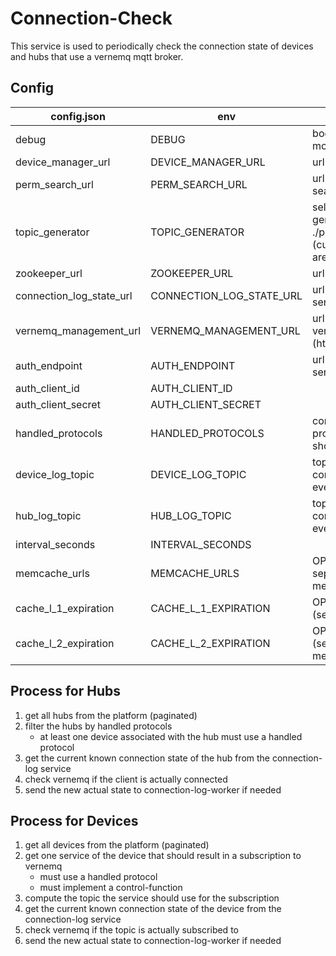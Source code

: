 # Connection-Check

This service is used to periodically check the connection state of devices and hubs that use a vernemq mqtt broker.

## Config

| config.json              | env                      | desc                                                                                                                      |
|--------------------------|--------------------------|---------------------------------------------------------------------------------------------------------------------------|
| debug                    | DEBUG                    | boolean to enable debug mode                                                                                              |
| device_manager_url       | DEVICE_MANAGER_URL       | url to the device-manager                                                                                                 |
| perm_search_url          | PERM_SEARCH_URL          | url to the permission-search query service                                                                                |
| topic_generator          | TOPIC_GENERATOR          | selection of the topic generator, implemented in ./pkg/topicgenerator (currently allowed values are "mqtt" and "senergy") |
| zookeeper_url            | ZOOKEEPER_URL            | url to zookeeper                                                                                                          |
| connection_log_state_url | CONNECTION_LOG_STATE_URL | url to the connection-log service                                                                                         |
| vernemq_management_url   | VERNEMQ_MANAGEMENT_URL   | url with apikey to the vernemq management api (http://apikey@verne:8080)                                                  |
| auth_endpoint            | AUTH_ENDPOINT            | url to keycloak or similar service                                                                                        |
| auth_client_id           | AUTH_CLIENT_ID           |                                                                                                                           |
| auth_client_secret       | AUTH_CLIENT_SECRET       |                                                                                                                           |
| handled_protocols        | HANDLED_PROTOCOLS        | comma separated list of protocol ids the service should check/handle                                                      |
| device_log_topic         | DEVICE_LOG_TOPIC         | topic used to publish connect and disconnect events of devices                                                            |
| hub_log_topic            | HUB_LOG_TOPIC            | topic used to publish connect and disconnect events of hubs                                                               |
| interval_seconds         | INTERVAL_SECONDS         |                                                                                                                           |
| memcache_urls            | MEMCACHE_URLS            | OPTIONAL: list of comma separated urls to memcached instances                                                              |
| cache_l_1_expiration     | CACHE_L_1_EXPIRATION     | OPTIONAL, DEFAULT = 10 (seconds)                                                                                          |
| cache_l_2_expiration     | CACHE_L_2_EXPIRATION     | OPTIONAL, DEFAULT = 300 (seconds), only used if memcache_urls is set                                                      |


## Process for Hubs

1. get all hubs from the platform (paginated)
2. filter the hubs by handled protocols
    * at least one device associated with the hub must use a handled protocol
3. get the current known connection state of the hub from the connection-log service
4. check vernemq if the client is actually connected
5. send the new actual state to connection-log-worker if needed


## Process for Devices

1. get all devices from the platform (paginated)
2. get one service of the device that should result in a subscription to vernemq
    * must use a handled protocol
    * must implement a control-function
3. compute the topic the service should use for the subscription
4. get the current known connection state of the device from the connection-log service
5. check vernemq if the topic is actually subscribed to
6. send the new actual state to connection-log-worker if needed